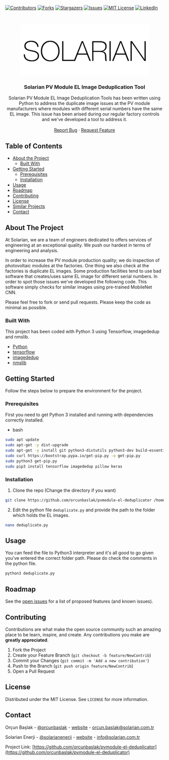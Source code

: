 <!--
*** Thanks for checking out this README Template. If you have a suggestion that would
*** make this better, please fork the repo and create a pull request or simply open
*** an issue with the tag "enhancement".
*** Thanks again! Now go create something AMAZING! :D
-->





<!-- PROJECT SHIELDS -->
<!--
*** I'm using markdown "reference style" links for readability.
*** Reference links are enclosed in brackets [ ] instead of parentheses ( ).
*** See the bottom of this document for the declaration of the reference variables
*** for contributors-url, forks-url, etc. This is an optional, concise syntax you may use.
*** https://www.markdownguide.org/basic-syntax/#reference-style-links
-->
[![Contributors][contributors-shield]][contributors-url]
[![Forks][forks-shield]][forks-url]
[![Stargazers][stars-shield]][stars-url]
[![Issues][issues-shield]][issues-url]
[![MIT License][license-shield]][license-url]
[![LinkedIn][linkedin-shield]][linkedin-url]



<!-- PROJECT LOGO -->
<br />
<p align="center">
  <a href="https://github.com/orcunbaslak/pvmodule-el-deduplicator">
    <img src="https://github.com/orcunbaslak/solarian-datalogger/blob/master/images/solarian_logo.png?raw=true" alt="Logo" width="411" height="162">
  </a>

  <h3 align="center">Solarian PV Module EL Image Deduplication Tool</h3>

  <p align="center">
    Solarian PV Module EL Image Deduplication Tools has been written using Python to address the duplicate
    image issues at the PV module manufacturers where modules with different serial numbers have the same
    EL image. This issue has been arised during our regular factory controls and we've developed a tool
    to address it. 
    <br />
    <br />
    <a href="https://github.com/orcunbaslak/pvmodule-el-deduplicator/issues">Report Bug</a>
    ·
    <a href="https://github.com/orcunbaslak/pvmodule-el-deduplicator/issues">Request Feature</a>
  </p>
</p>



<!-- TABLE OF CONTENTS -->
## Table of Contents

* [About the Project](#about-the-project)
  * [Built With](#built-with)
* [Getting Started](#getting-started)
  * [Prerequisites](#prerequisites)
  * [Installation](#installation)
* [Usage](#usage)
* [Roadmap](#roadmap)
* [Contributing](#contributing)
* [License](#license)
* [Similar Projects](#similar-projects)
* [Contact](#contact)



<!-- ABOUT THE PROJECT -->
## About The Project

At Solarian, we are a team of engineers dedicated to offers services of engineering at an exceptional quality. We push our hardest in terms of engineering and analysis.

In order to increase the PV module production quality; we do inspection of photovoltaic modules at the factories. One thing we also check at the factories is duplicate
EL images. Some production facilities tend to use bad software that creates/uses same EL image for different serial numbers. In order to spot those issues we've developed the following code. This software simply checks for similar images using pre-trained MobileNet CNN.

Please feel free to fork or send pull requests. Please keep the code as minimal as possible.

### Built With
This project has been coded with Python 3 using Tensorflow, imagededup and nmslib.
* [Python](https://www.python.org/)
* [tensorflow](https://github.com/tensorflow/tensorflow)
* [imagededup](https://github.com/idealo/imagededup)
* [nmslib](https://github.com/nmslib/nmslib)


<!-- GETTING STARTED -->
## Getting Started

Follow the steps below to prepare the environment for the project.

### Prerequisites

First you need to get Python 3 installed and running with dependencies correctly installed. 
* bash
```sh
sudo apt update
sudo apt-get -y dist-upgrade
sudo apt-get -y install git python3-distutils python3-dev build-essential
sudo curl https://bootstrap.pypa.io/get-pip.py -o get-pip.py
sudo python3 get-pip.py
sudo pip3 install tensorflow imagededup pillow keras
```

### Installation

1. Clone the repo (Change the directory if you want)
```sh
git clone https://github.com/orcunbaslak/pvmodule-el-deduplicator /home/pi/pvmodule-el-deduplicator
```
2. Edit the python file `deduplicate.py` and provide the path to the folder which holds the EL images.
```sh
nano deduplicate.py
```

<!-- USAGE EXAMPLES -->
## Usage

You can feed the file to Python3 interpreter and it's all good to go given you've entered the correct folder path. Please do check the comments in the python file.

```sh
python3 deduplicate.py
```

<!-- ROADMAP -->
## Roadmap

See the [open issues](https://github.com/orcunbaslak/pvmodule-el-deduplicator/issues) for a list of proposed features (and known issues).



<!-- CONTRIBUTING -->
## Contributing

Contributions are what make the open source community such an amazing place to be learn, inspire, and create. Any contributions you make are **greatly appreciated**.

1. Fork the Project
2. Create your Feature Branch (`git checkout -b feature/NewContrib`)
3. Commit your Changes (`git commit -m 'Add a new contribution'`)
4. Push to the Branch (`git push origin feature/NewContrib`)
5. Open a Pull Request



<!-- LICENSE -->
## License

Distributed under the MIT License. See `LICENSE` for more information.

<!-- CONTACT -->
## Contact

Orçun Başlak - [@orcunbaslak](https://twitter.com/orcunbaslak) - [website](https://orcun.baslak.com/) - orcun.baslak@solarian.com.tr

Solarian Enerji - [@solarianenerji](https://twitter.com/solarianenerji) - [website](https://www.solarian.com.tr/en/) - info@solarian.com.tr

Project Link: [https://github.com/orcunbaslak/pvmodule-el-deduplicator](https://github.com/orcunbaslak/pvmodule-el-deduplicator)


<!-- MARKDOWN LINKS & IMAGES -->
<!-- https://www.markdownguide.org/basic-syntax/#reference-style-links -->
[contributors-shield]: https://img.shields.io/github/contributors/orcunbaslak/pvmodule-el-deduplicator.svg?style=flat-square
[contributors-url]: https://github.com/orcunbaslak/pvmodule-el-deduplicator/graphs/contributors
[forks-shield]: https://img.shields.io/github/forks/orcunbaslak/pvmodule-el-deduplicator.svg?style=flat-square
[forks-url]: https://github.com/orcunbaslak/pvmodule-el-deduplicator/network/members
[stars-shield]: https://img.shields.io/github/stars/orcunbaslak/pvmodule-el-deduplicator.svg?style=flat-square
[stars-url]: https://github.com/orcunbaslak/pvmodule-el-deduplicator/stargazers
[issues-shield]: https://img.shields.io/github/issues/orcunbaslak/pvmodule-el-deduplicator.svg?style=flat-square
[issues-url]: https://github.com/orcunbaslak/pvmodule-el-deduplicator/issues
[license-shield]: https://img.shields.io/github/license/orcunbaslak/pvmodule-el-deduplicator.svg?style=flat-square
[license-url]: https://github.com/orcunbaslak/pvmodule-el-deduplicator/blob/master/LICENSE
[linkedin-shield]: https://img.shields.io/badge/-LinkedIn-black.svg?style=flat-square&logo=linkedin&colorB=555
[linkedin-url]: https://linkedin.com/in/orcunbaslak